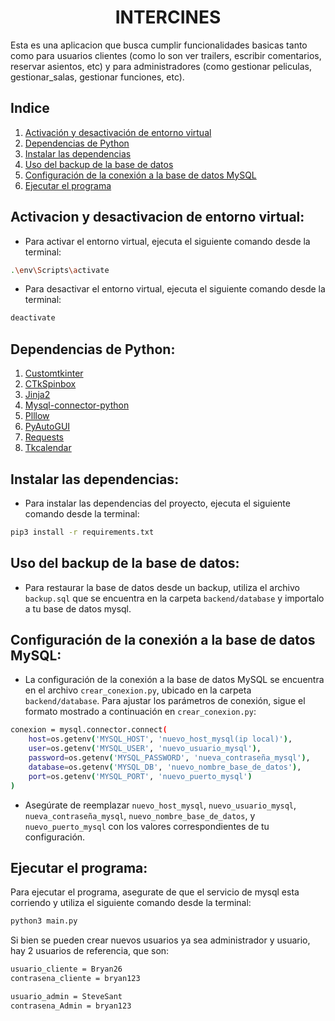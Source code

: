 <h1 align="center"> INTERCINES </h1>
Esta es una aplicacion que busca cumplir funcionalidades basicas tanto como para usuarios clientes (como lo  son ver trailers, escribir comentarios, reservar asientos, etc) y para administradores (como gestionar peliculas, gestionar_salas, gestionar funciones, etc).

## Indice
1. [Activación y desactivación de entorno virtual](#activación-y-desactivación-de-entorno-virtual)
2. [Dependencias de Python](#dependencias-de-python)
3. [Instalar las dependencias](#instalar-las-dependencias)
4. [Uso del backup de la base de datos](#uso-del-backup-de-la-base-de-datos)
5. [Configuración de la conexión a la base de datos MySQL](#configuración-de-la-conexión-a-la-base-de-datos-mysql)
6. [Ejecutar el programa](#ejecutar-el-programa)


## Activacion y desactivacion de entorno virtual:
* Para activar el entorno virtual, ejecuta el siguiente comando desde la terminal:

```bash
.\env\Scripts\activate
```

* Para desactivar el entorno virtual, ejecuta el siguiente comando desde la terminal:

```bash
deactivate
```
## Dependencias de Python:
1. [Customtkinter](https://github.com/TomSchimansky/CustomTkinter)
2. [CTkSpinbox](https://github.com/Sheikh-Rashdan/CTkSpinbox)
3. [Jinja2](https://github.com/pallets/jinja/)
4. [Mysql-connector-python](https://pypi.org/project/mysql-connector-python/)
5. [Plllow](https://github.com/python-pillow/Pillow)
6. [PyAutoGUI](https://github.com/asweigart/pyautogui?tab=readme-ov-file)
7. [Requests](https://github.com/psf/requests)
8. [Tkcalendar](https://github.com/j4321/tkcalendar)

## Instalar las dependencias:

* Para instalar las dependencias del proyecto, ejecuta el siguiente comando desde la terminal:

```bash
pip3 install -r requirements.txt
```


## Uso del backup de la base de datos: 

* Para restaurar la base de datos desde un backup, utiliza el archivo `backup.sql` que se encuentra en la carpeta `backend/database` y importalo a tu base de datos mysql.

## Configuración de la conexión a la base de datos MySQL:

* La configuración de la conexión a la base de datos MySQL se encuentra en el archivo `crear_conexion.py`, ubicado en la carpeta `backend/database`. Para ajustar los parámetros de conexión, sigue el formato mostrado a continuación en `crear_conexion.py`:

``` bash
conexion = mysql.connector.connect(
    host=os.getenv('MYSQL_HOST', 'nuevo_host_mysql(ip local)'),
    user=os.getenv('MYSQL_USER', 'nuevo_usuario_mysql'),
    password=os.getenv('MYSQL_PASSWORD', 'nueva_contraseña_mysql'),
    database=os.getenv('MYSQL_DB', 'nuevo_nombre_base_de_datos'),
    port=os.getenv('MYSQL_PORT', 'nuevo_puerto_mysql')
)
```
* Asegúrate de reemplazar `nuevo_host_mysql`, `nuevo_usuario_mysql`, `nueva_contraseña_mysql`, `nuevo_nombre_base_de_datos`, y `nuevo_puerto_mysql` con los valores correspondientes de tu configuración.


## Ejecutar el programa:

Para ejecutar el programa, asegurate de que el servicio de mysql esta corriendo y utiliza el siguiente comando desde la terminal:

```bash
python3 main.py
```

Si bien se pueden crear nuevos usuarios ya sea administrador y usuario, hay 2 usuarios de referencia, que son:
```bash
usuario_cliente = Bryan26
contrasena_cliente = bryan123

usuario_admin = SteveSant
contrasena_Admin = bryan123
```

